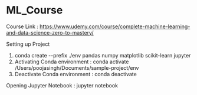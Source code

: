 # ML_Course
Course Link : https://www.udemy.com/course/complete-machine-learning-and-data-science-zero-to-mastery/ 

Setting up Project 
1. conda create --prefix ./env pandas numpy matplotlib scikit-learn jupyter
2. Activating Conda environment : conda activate /Users/poojasingh/Documents/sample-project/env 
3. Deactivate Conda environment : conda deactivate

Opening Jupyter Notebook : jupyter notebook

